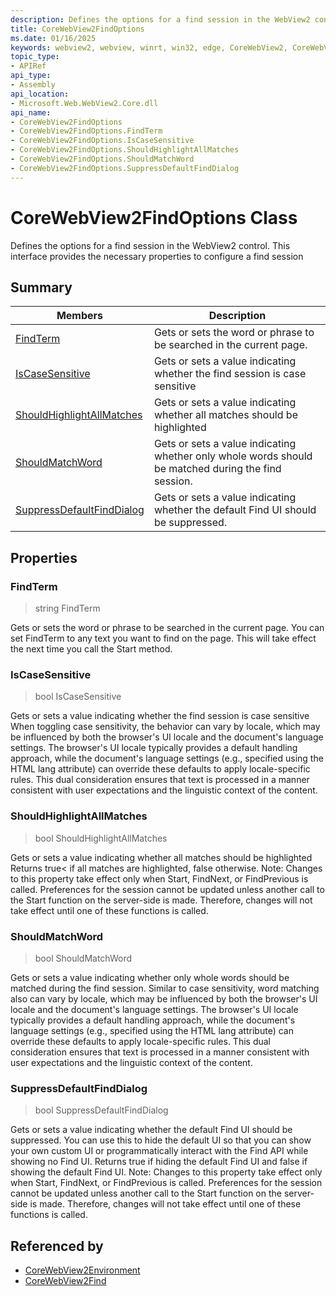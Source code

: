 ```yaml
---
description: Defines the options for a find session in the WebView2 control. This interface provides the necessary properties to configure a find session
title: CoreWebView2FindOptions
ms.date: 01/16/2025
keywords: webview2, webview, winrt, win32, edge, CoreWebView2, CoreWebView2Controller, browser control, edge html, CoreWebView2FindOptions
topic_type:
- APIRef
api_type:
- Assembly
api_location:
- Microsoft.Web.WebView2.Core.dll
api_name:
- CoreWebView2FindOptions
- CoreWebView2FindOptions.FindTerm
- CoreWebView2FindOptions.IsCaseSensitive
- CoreWebView2FindOptions.ShouldHighlightAllMatches
- CoreWebView2FindOptions.ShouldMatchWord
- CoreWebView2FindOptions.SuppressDefaultFindDialog
---
```


# CoreWebView2FindOptions Class



Defines the options for a find session in the WebView2 control. This interface provides the necessary properties to configure a find session


## Summary

Members|Description
--|--
[FindTerm](#findterm) | Gets or sets the word or phrase to be searched in the current page.
[IsCaseSensitive](#iscasesensitive) | Gets or sets a value indicating whether the find session is case sensitive
[ShouldHighlightAllMatches](#shouldhighlightallmatches) | Gets or sets a value indicating whether all matches should be highlighted
[ShouldMatchWord](#shouldmatchword) | Gets or sets a value indicating whether only whole words should be matched during the find session.
[SuppressDefaultFindDialog](#suppressdefaultfinddialog) | Gets or sets a value indicating whether the default Find UI should be suppressed.

## Properties

### FindTerm

>  string FindTerm

Gets or sets the word or phrase to be searched in the current page.
You can set FindTerm to any text you want to find on the page. This will take effect the next time you call the Start method. 


### IsCaseSensitive

>  bool IsCaseSensitive

Gets or sets a value indicating whether the find session is case sensitive
When toggling case sensitivity, the behavior can vary by locale, which may be influenced by both the browser's UI locale and the document's language settings. The browser's UI locale typically provides a default handling approach, while the document's language settings (e.g., specified using the HTML lang attribute) can override these defaults to apply locale-specific rules. This dual consideration ensures that text is processed in a manner consistent with user expectations and the linguistic context of the content. 


### ShouldHighlightAllMatches

>  bool ShouldHighlightAllMatches

Gets or sets a value indicating whether all matches should be highlighted
 Returns true< if all matches are highlighted, false otherwise. Note: Changes to this property take effect only when Start, FindNext, or FindPrevious is called. Preferences for the session cannot be updated unless another call to the Start function on the server-side is made. Therefore, changes will not take effect until one of these functions is called.


### ShouldMatchWord

>  bool ShouldMatchWord

Gets or sets a value indicating whether only whole words should be matched during the find session.
 Similar to case sensitivity, word matching also can vary by locale, which may be influenced by both the browser's UI locale and the document's language settings. The browser's UI locale typically provides a default handling approach, while the document's language settings (e.g., specified using the HTML lang attribute) can override these defaults to apply locale-specific rules. This dual consideration ensures that text is processed in a manner consistent with user expectations and the linguistic context of the content.


### SuppressDefaultFindDialog

>  bool SuppressDefaultFindDialog

Gets or sets a value indicating whether the default Find UI should be suppressed.
 You can use this to hide the default UI so that you can show your own custom UI or programmatically interact with the Find API while showing no Find UI. Returns true if hiding the default Find UI and false if showing the default Find UI. Note: Changes to this property take effect only when Start, FindNext, or FindPrevious is called. Preferences for the session cannot be updated unless another call to the Start function on the server-side is made. Therefore, changes will not take effect until one of these functions is called. 






## Referenced by

- [CoreWebView2Environment](corewebview2environment.md)
- [CoreWebView2Find](corewebview2find.md)
